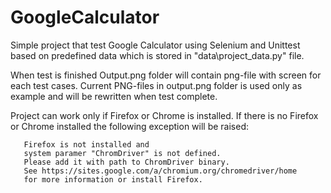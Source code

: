 # GoogleCalculator
Simple project that test Google Calculator using Selenium and Unittest based on predefined data which is stored in "data\project_data.py" file.

When test is finished Output.png folder will contain png-file with screen for each test cases.
Current PNG-files in output.png folder is used only as example and will be rewritten when test complete.

Project can work only if Firefox or Chrome is installed. If there is no Firefox or Chrome installed the following exception will be raised:
```
   Firefox is not installed and
   system paramer "ChromDriver" is not defined.
   Please add it with path to ChromDriver binary.
   See https://sites.google.com/a/chromium.org/chromedriver/home
   for more information or install Firefox.
```